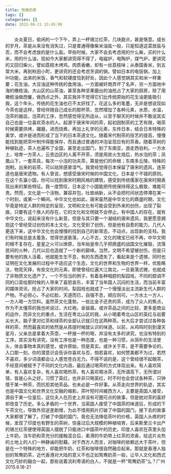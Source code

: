 ```yaml
---
title: 鸳鸯奶茶
tags: []
categories: []
date: 2015-06-21 15:45:00 
---
```



&emsp;&emsp;炎炎夏日，偷闲的一个下午，弄上一杯锡兰红茶，几块甜点，甚是惬意。成长的岁月，茶是从来没有消失过，只是普通得像柴米油盐一般，只是知道这菜放盐与否，而不会考虑放的是什么盐。早些时候，大家不会去考虑用的什么柴，买的什么米，用的什么油，现如今大家都讲究得不得了，电磁炉，电陶炉，煤气炉，更讲究的又回归柴火，譬如荔枝木烤鸡，肉质香嫩，却有一丝荔枝味；从泰国香米，到五常大米，再到秋田小町，更讲究的还会考虑烹调的锅，譬如日本的电饭锅，加上IH功能，出来的米饭，香气和软硬度恰到好处，因此个人感觉锅其实和米一样重要；花生油，大豆油这种传统的食用油，一方面被奸商弄坏了名声，另一方面地中海的橄榄油，大山区的山茶油，甚至各种坚果磨出的油抢占了大家的厨房，除了用橄榄油做西餐，做西点之外，其实我并不觉得它们比传统原始的花生油更能吸引我，这个年头，传统的花生油也已不太好找了。花这么多的笔墨，无非是想说现如今茶也是这样，曾经伴随自己成长的那杯茶，忽然增加了各种元素，水质，水温，泡茶的器皿，泡茶的工序，忽然感觉得无所适从，以至于聊天的时候并不敢说其实自己也是一位喜欢茶水的人。起源于唐宋年间的茶，起初因制茶的工艺有限，喝茶时候需要烘烤，碾磨，进而烧煮，再加上礼学的元素，东传日本，结合日本特殊的美学，或许是进而形成了当下的日本茶道文化。随着宋代制茶的技艺的提高，慢慢能找到能把茶叶制作得能保存，而且通过普通的冲泡呈现应有的茶香。随着茶树的种植轨迹，茶人也遍布了全国，甚至走出国门，到了东南亚，游走西伯利。一方水土，培育一方茶人，云贵边区的人离不开茶，须是用炭火生焙后，热水泡的茶；凤凰山下，一套茶具，每次一小泡的功夫茶，算是他们的命根；东南多丘陵，特殊的炮制，出来的岩茶，可以祛除感冒湿气。我曾经觉得日本保留了唐宋的遗风，连茶道也是唐宋遗物。有人曾说，想感受唐宋时候的中国文化，日本是个不错的原则。在这个东瀛小国，你可以找到唐宋时期风格的建筑，感受到传统儒家在唐宋时期表现出来的某些特征。我一度赞叹，日本这个小国能把传统保持得这么极致，难能可贵。然而，文化是一个活物，兼容并包，吐故纳新，从不会把时间状态停滞在某一个时刻，或某一个瞬间。中华文化也如此，唐宋虽然是中华文化的鼎盛时期，文化毕竟是特定人群的特定的呈现，文明和文化有可能会受到外来的创伤，出现了裂痕，只要有这个族人的存在，它的文化和文明就不会停止。有中国人的存在，就有中华文化，说起来没有什么新意，但是与其只要一个凝结的唐宋遗风，我更愿意拥抱这个曾经受过创伤的本土文化，文化受到了创伤，但是他有自愈的能力，几代人更迭下来，这中华文化也会慢慢的找到自己的新常态，不动点，出现新的支柱。我们有时候总是太着急，觉得世道衰落，人心不古，文化的瑰宝已经不再，中华文明的根不复存在，星星之火可以燎原，当年始皇帝几乎把鼎盛的战国文化摧毁，流落民间的火种，几代以后也造就了一个新的巅峰。当然，文明不希望被创伤，但是只要有他的族人活着，他就能生生不息，有的东西遗失了，看起来是个遗憾，同时也证明在文化发展的过程中不适应这个生态，文化的世界和生物的世界一样，优胜略汰，物竞天择，有些文化的元素，即使曾经红遍大江南北，一旦衰落式微，也就成了非物质文化遗产了。一个不恰当的例子，有着各种唱腔的梨园戏，不同的腔调不同的口音给那时候的人带来了喜怒哀乐，丰富了当年国人沉闷的生活，而当前丰富的媒体资讯，抢占了大家的时间，梨园戏也就成了一个慢慢淡出主流新生代人群的产物。不必担心，不必红脸，天道而已，自强不息，顺应则可。一方水土一方人，一方人喝一方饮料。虽然茶文化蓬勃，一些比金子还贵的茶，成为了众人的焦点，作为不太懂茶的我也听说过，大红袍，金骏眉。或许茶品之间的比较，更多是商业的运作，而非文化的重点，生活在粤北山区的我，从小喝着粤北山区的英红与岩雾尖长大，脑子里对红茶和绿茶的全部认识就只在这两种茶。长大后才尝试过各种各样的茶，然而最喜欢的依然是从孩提时候就认识的味道。以前，从鸡鸣时刻到漫天星月，父亲总是拿着大茶壶，一杯接一杯的喝，并没有太多的讲究，也没有特别的工序。其实没有讲究，没有工序也是一种态度，也是一种习惯，从简朴的生活里头，体会事物本真的感觉，或许原始，但是真实。或许关于茶，是不需要争论的，入口那一刻，你的潜意识会告诉你喜欢与否，倘若喜欢，如何赞美都不为过，若然不喜欢，多少词语都会让人感觉苍白无力。不得不说的是，这个曾经很不起眼茶，不经意间被赋予了不同的文化内涵，最后通过喝茶的方式体现出来。有人喜欢简单，有人喜欢复杂，有人喜欢喝热茶，有人喜欢喝冰茶，无所谓高下，无所谓对错，皆是心头之好。习惯了英红，也并非只喝英红，时不时也会尝试各种茶，只钟情于某一种茶，而抗拒其他茶品，也未必是一件好事。从茶走向世界的轨迹，其实也是中国文化和世界文化交融的缩影。茶叶短时间被西方人，主要是英国人接受，源自于某一位皇后，这位夫人在历史上并没有可圈可点的故事，但是她对茶的喜好却改变了历史。多么矛盾的一个世界，当英国人接受了中国茶的味道后，形成的下午茶文化，导致外贸逆差剧增，为此不惜用鸦片打破了中国的国门，接下去的故事大家都很了解了。打破了中国的国门，竟也无法降低茶叶的价格，英国人头疼的时候，发现了印度也有野生的茶树，惊喜过后大规模的种植培育，后来斯里兰卡出产的锡兰红茶便使得英国人摆脱了只能进口中国茶叶的历史。印度人喜欢在茶里头加上牛奶，当牛奶和茶充分的接触混合后，柔滑的牛奶带上红茶的浓香，给这片炎热的土地上的人们一种静谧的慰藉。对于西方人而言，对咖啡的依赖远大于茶叶，但是在一个特殊的地方，却能把牛奶，红茶和咖啡很自然融合起来。那就是香港人独创的鸳鸯奶茶，近代香港对大陆的意义不也正如鸳鸯奶茶一般，让华人文化和西式文化巧妙的融合一起，那些说着流利粤语的白人，不就是一杯“鸳鸯奶茶”么？广州2015.6.18-21